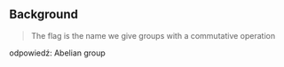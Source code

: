 ## Background

> The flag is the name we give groups with a commutative operation

odpowiedź: Abelian group

